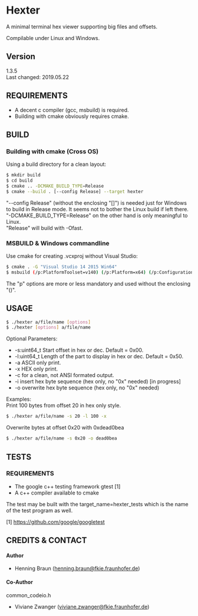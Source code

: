 # Hexter #
A minimal terminal hex viewer supporting big files and offsets.

Compilable under Linux and Windows.  

## Version ##
1.3.5  
Last changed: 2019.05.22

## REQUIREMENTS ##
- A decent c compiler (gcc, msbuild) is required.  
- Building with cmake obviously requires cmake.  

## BUILD ##

### Building with cmake (Cross OS) ###
Using a build directory for a clean layout:

```bash
$ mkdir build
$ cd build
$ cmake .. -DCMAKE_BUILD_TYPE=Release
$ cmake --build . [--config Release] --target hexter
```
"--config Release" (without the enclosing "[]") is needed just for Windows to build in Release mode. It seems not to bother the Linux build if left there.  
"-DCMAKE_BUILD_TYPE=Release" on the other hand is only meaningful to Linux.  
"Release" will build with -Ofast.  

### MSBUILD & Windows commandline ###
Use cmake for creating .vcxproj without Visual Studio:
```bash
$ cmake . -G "Visual Studio 14 2015 Win64"  
$ msbuild (/p:PlatformToolset=v140) (/p:Platform=x64) (/p:Configuration=Release) hexter.vcxproj
```
The "p" options are more or less mandatory and used without the enclosing "()".  

## USAGE ##
```bash
$ ./hexter a/file/name [options]
$ ./hexter [options] a/file/name
```
Optional Parameters:
 * -s:uint64_t Start offset in hex or dec. Default = 0x00.
 * -l:uint64_t Length of the part to display in hex or dec. Default = 0x50.
 * -a ASCII only print.
 * -x HEX only print.
 * -c for a clean, not ANSI formated output. 
 * -i insert hex byte sequence (hex only, no "0x" needed) [in progress]
 * -o overwrite hex byte sequence (hex only, no "0x" needed)

Examples:  
Print 100 bytes from offset 20 in hex only style.
```bash
$ ./hexter a/file/name -s 20 -l 100 -x
```
Overwrite bytes at offset 0x20 with 0xdead0bea
```bash
$ ./hexter a/file/name -s 0x20 -o dead0bea
```


## TESTS ##
### REQUIREMENTS ###
 - The google c++ testing framework gtest [1]  
 - A c++ compiler available to cmake

The test may be built with the target_name=hexter_tests which is the name of the test program as well.


[1] https://github.com/google/googletest


## CREDITS & CONTACT ## 
#### Author ####
- Henning Braun ([henning.braun@fkie.fraunhofer.de](henning.braun@fkie.fraunhofer.de)) 

#### Co-Author ####
common_codeio.h
- Viviane Zwanger ([viviane.zwanger@fkie.fraunhofer.de](viviane.zwanger@fkie.fraunhofer.de))
